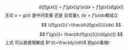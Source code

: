 
$$
d\{f[g(x)]\}=f'[g(x)]g'(x)dx=f'[g(x)]d[g(x)]
$$
无论 $u=g(x)$ 是中间变量 还是 自变量$x$, $dy=f'(u)du$都成立

$$
 \{f[g(x)]\}'=\frac{d\{f[g(x)]\}}{dx}
$$

$$
f'[g(x)]= \frac{d\{f[g(x)]\}}{d[g(x)]}
$$
上式 可以直接理解成 $f'(t)=\frac{dy}{dt}$ 把$g(x)$看做$t$
